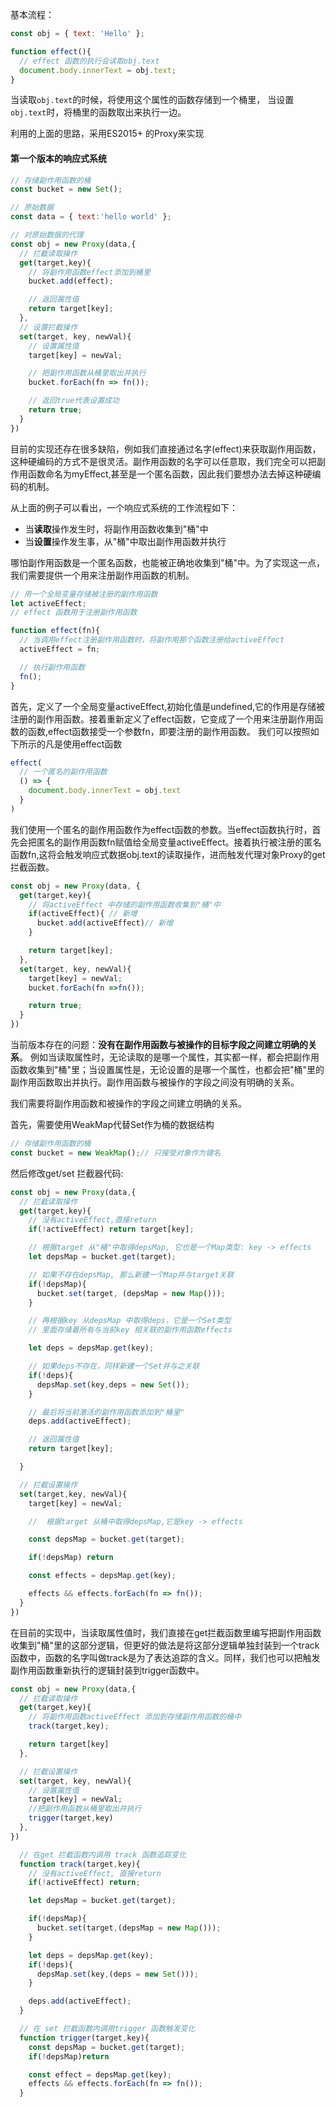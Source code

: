 基本流程：
```javascript
const obj = { text: 'Hello' };

function effect(){
  // effect 函数的执行会读取obj.text
  document.body.innerText = obj.text;
}
```
当读取`obj.text`的时候，将使用这个属性的函数存储到一个桶里，
当设置`obj.text`时，将桶里的函数取出来执行一边。

利用的上面的思路，采用ES2015+ 的Proxy来实现

#### 第一个版本的响应式系统
```javascript
// 存储副作用函数的桶
const bucket = new Set();

// 原始数据
const data = { text:'hello world' };

// 对原始数据的代理
const obj = new Proxy(data,{
  // 拦截读取操作
  get(target,key){
    // 将副作用函数effect添加到桶里
    bucket.add(effect);

    // 返回属性值
    return target[key];
  },
  // 设置拦截操作
  set(target, key, newVal){
    // 设置属性值
    target[key] = newVal;

    // 把副作用函数从桶里取出并执行
    bucket.forEach(fn => fn());

    // 返回true代表设置成功
    return true;
  }
})

```
目前的实现还存在很多缺陷，例如我们直接通过名字(effect)来获取副作用函数，这种硬编码的方式不是很灵活。副作用函数的名字可以任意取，我们完全可以把副作用函数命名为myEffect,甚至是一个匿名函数，因此我们要想办法去掉这种硬编码的机制。



从上面的例子可以看出，一个响应式系统的工作流程如下：
* 当**读取**操作发生时，将副作用函数收集到"桶"中
* 当**设置**操作发生事，从"桶"中取出副作用函数并执行

哪怕副作用函数是一个匿名函数，也能被正确地收集到"桶"中。为了实现这一点，我们需要提供一个用来注册副作用函数的机制。
```javascript
// 用一个全局变量存储被注册的副作用函数
let activeEffect;
// effect 函数用于注册副作用函数

function effect(fn){
  // 当调用effect注册副作用函数时，将副作用那个函数注册给activeEffect
  activeEffect = fn;

  // 执行副作用函数
  fn();
}

```
首先，定义了一个全局变量activeEffect,初始化值是undefined,它的作用是存储被注册的副作用函数。接着重新定义了effect函数，它变成了一个用来注册副作用函数的函数,effect函数接受一个参数fn，即要注册的副作用函数。
我们可以按照如下所示的凡是使用effect函数
```javascript
effect(
  // 一个匿名的副作用函数
  () => {
    document.body.innerText = obj.text
  }
)
```

我们使用一个匿名的副作用函数作为effect函数的参数。当effect函数执行时，首先会把匿名的副作用函数fn赋值给全局变量activeEffect。接着执行被注册的匿名函数fn,这将会触发响应式数据obj.text的读取操作，进而触发代理对象Proxy的get拦截函数。

```javascript
const obj = new Proxy(data, {
  get(target,key){
    // 将activeEffect 中存储的副作用函数收集到"桶"中
    if(activeEffect){ // 新增
      bucket.add(activeEffect)// 新增
    }

    return target[key];
  },
  set(target, key, newVal){
    target[key] = newVal;
    bucket.forEach(fn =>fn());

    return true;
  }
})
```

当前版本存在的问题：**没有在副作用函数与被操作的目标字段之间建立明确的关系**。
例如当读取属性时，无论读取的是哪一个属性，其实都一样，都会把副作用函数收集到"桶"里；当设置属性是，无论设置的是哪一个属性，也都会把"桶"里的副作用函数取出并执行。副作用函数与被操作的字段之间没有明确的关系。


我们需要将副作用函数和被操作的字段之间建立明确的关系。


首先，需要使用WeakMap代替Set作为桶的数据结构
```javascript
// 存储副作用函数的桶
const bucket = new WeakMap();// 只接受对象作为键名
```
然后修改get/set 拦截器代码:
```javascript
const obj = new Proxy(data,{
  // 拦截读取操作
  get(target,key){
    // 没有activeEffect,直接return
    if(!activeEffect) return target[key];

    // 根据target 从"桶"中取得depsMap, 它也是一个Map类型: key -> effects
    let depsMap = bucket.get(target);

    // 如果不存在depsMap, 那么新建一个Map并与target关联
    if(!depsMap){
      bucket.set(target, (depsMap = new Map()));
    }

    // 再根据key 从depsMap 中取得deps，它是一个Set类型
    // 里面存储着所有与当前key 相关联的副作用函数effects

    let deps = depsMap.get(key);

    // 如果deps不存在，同样新建一个Set并与之关联
    if(!deps){
      depsMap.set(key,deps = new Set());
    }

    // 最后将当前激活的副作用函数添加到"桶里"
    deps.add(activeEffect);

    // 返回属性值
    return target[key];

  }

  // 拦截设置操作
  set(target,key, newVal){
    target[key] = newVal;

    //  根据target 从桶中取得depsMap,它是key -> effects

    const depsMap = bucket.get(target);

    if(!depsMap) return 

    const effects = depsMap.get(key);

    effects && effects.forEach(fn => fn());
  }
})
```

在目前的实现中，当读取属性值时，我们直接在get拦截函数里编写把副作用函数收集到"桶"里的这部分逻辑，但更好的做法是将这部分逻辑单独封装到一个track函数中，函数的名字叫做track是为了表达追踪的含义。同样，我们也可以把触发副作用函数重新执行的逻辑封装到trigger函数中。

```javascript
const obj = new Proxy(data,{
  // 拦截读取操作
  get(target,key){
    // 将副作用函数activeEffect 添加到存储副作用函数的桶中
    track(target,key);

    return target[key]
  },

  // 拦截设置操作
  set(target, key, newVal){
    // 设置属性值
    target[key] = newVal;
    //把副作用函数从桶里取出并执行
    trigger(target,key)
  },
})

  // 在get 拦截函数内调用 track 函数追踪变化
  function track(target,key){
    // 没有activeEffect, 直接return
    if(!activeEffect) return;

    let depsMap = bucket.get(target);

    if(!depsMap){
      bucket.set(target,(depsMap = new Map()));
    }

    let deps = depsMap.get(key);
    if(!deps){
      depsMap.set(key,(deps = new Set()));
    }

    deps.add(activeEffect);
  }

  // 在 set 拦截函数内调用trigger 函数触发变化
  function trigger(target,key){
    const depsMap = bucket.get(target);
    if(!depsMap)return

    const effect = depsMap.get(key);
    effects && effects.forEach(fn => fn());
  }
```


